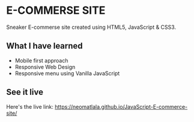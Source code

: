 # E-COMMERSE SITE

Sneaker E-commerse site created using HTML5, JavaScript & CSS3.


## What I have learned
- Mobile first approach
- Responsive Web Design
- Responsive menu using Vanilla JavaScript


## See it live
Here's the live link: https://neomatlala.github.io/JavaScript-E-commerce-site/

